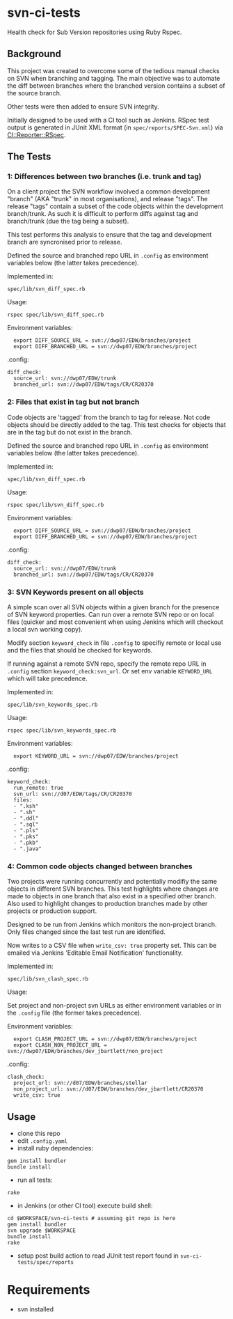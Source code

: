 # svn-ci-tests

Health check for Sub Version repositories using Ruby Rspec.

## Background

This project was created to overcome some of the tedious manual checks on SVN when branching and tagging. The main objective was to automate the diff between branches where the branched version contains a subset of the source branch.

Other tests were then added to ensure SVN integrity.

Initially designed to be used with a CI tool such as Jenkins. RSpec test output is generated in JUnit XML format (in ```spec/reports/SPEC-Svn.xml```) via [CI::Reporter::RSpec](https://github.com/ci-reporter/ci_reporter_rspec).

## The Tests

### 1: Differences between two branches (i.e. trunk and tag)

On a client project the SVN workflow involved a common development "branch" (AKA "trunk" in most organisations), and release "tags". The release "tags" contain a subset of the code objects within the development branch/trunk. As such it is difficult to perform diffs against tag and branch/trunk (due the tag being a subset).

This test performs this analysis to ensure that the tag and development branch are syncronised prior to release.

Defined the source and branched repo URL in ```.config``` as environment variables below (the latter takes precedence).

Implemented in:

```spec/lib/svn_diff_spec.rb```

Usage:

```rspec spec/lib/svn_diff_spec.rb```

Environment variables:

```
  export DIFF_SOURCE_URL = svn://dwp07/EDW/branches/project
  export DIFF_BRANCHED_URL = svn://dwp07/EDW/branches/project
```

.config:

```
diff_check:
  source_url: svn://dwp07/EDW/trunk
  branched_url: svn://dwp07/EDW/tags/CR/CR20370
```

### 2: Files that exist in tag but not branch

Code objects are 'tagged' from the branch to tag for release. Not code objects should be directly added to the tag. This test checks for objects that are in the tag but do not exist in the branch.

Defined the source and branched repo URL in ```.config``` as environment variables below (the latter takes precedence).

Implemented in:

```spec/lib/svn_diff_spec.rb```

Usage:

```rspec spec/lib/svn_diff_spec.rb```

Environment variables:

```
  export DIFF_SOURCE_URL = svn://dwp07/EDW/branches/project
  export DIFF_BRANCHED_URL = svn://dwp07/EDW/branches/project
```

.config:

```
diff_check:
  source_url: svn://dwp07/EDW/trunk
  branched_url: svn://dwp07/EDW/tags/CR/CR20370
```

### 3: SVN Keywords present on all objects

A simple scan over all SVN objects within a given branch for the presence of SVN keyword properties. Can run over a remote SVN repo or on local files (quicker and most convenient when using Jenkins which will checkout a local svn working copy). 

Modify section ```keyword_check``` in file ```.config``` to specifiy remote or local use and the files that should be checked for keywords.

If running against a remote SVN repo, specify the remote repo URL in ```.config``` section ```keyword_check:svn_url```. Or set env variable ```KEYWORD_URL``` which will take precedence. 

Implemented in:

```spec/lib/svn_keywords_spec.rb```

Usage:

```rspec spec/lib/svn_keywords_spec.rb```

Environment variables:

```
  export KEYWORD_URL = svn://dwp07/EDW/branches/project
```

.config:

```
keyword_check:
  run_remote: true
  svn_url: svn://d07/EDW/tags/CR/CR20370
  files:
  - ".ksh"
  - ".sh"
  - ".ddl"
  - ".sql"
  - ".pls"
  - ".pks"
  - ".pkb"
  - ".java"
```

### 4: Common code objects changed between branches

Two projects were running concurrently and potentially modifiy the same objects in different SVN branches. This test highlights where changes are made to objects in one branch that also exist in a specified other branch. Also used to highlight changes to production branches made by other projects or production support.

Designed to be run from Jenkins which monitors the non-project branch. Only files changed since the last test run are identified.

Now writes to a CSV file when ```write_csv: true``` property set. This can be emailed via Jenkins 'Editable Email Notification' functionality.

Implemented in:

```spec/lib/svn_clash_spec.rb```

Usage:

Set project and non-project svn URLs as either environment variables or in the ```.config``` file (the former takes precedence).

Environment variables:

```
  export CLASH_PROJECT_URL = svn://dwp07/EDW/branches/project
  export CLASH_NON_PROJECT_URL = svn://dwp07/EDW/branches/dev_jbartlett/non_project
```

.config:

```
clash_check:
  project_url: svn://d07/EDW/branches/stellar
  non_project_url: svn://d07/EDW/branches/dev_jbartlett/CR20370
  write_csv: true
```

## Usage

- clone this repo
- edit ```.config.yaml```
- install ruby dependencies:

```
gem install bundler
bundle install
```

- run all tests:
```
rake
```

- in Jenkins (or other CI tool) execute build shell:

```
cd $WORKSPACE/svn-ci-tests # assuming git repo is here
gem install bundler
svn upgrade $WORKSPACE
bundle install
rake
```

- setup post build action to read JUnit test report found in ```svn-ci-tests/spec/reports```

# Requirements

- svn installed

